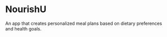# NourishU
An app that creates personalized meal plans based on dietary preferences and health goals.
